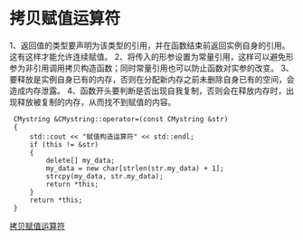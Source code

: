 # 拷贝赋值运算符
1、返回值的类型要声明为该类型的引用，并在函数结束前返回实例自身的引用。这有这样才能允许连续赋值。
2、将传入的形参设置为常量引用，这样可以避免形参为非引用调用拷贝构造函数；同时常量引用也可以防止函数对实参的改变。
3、要释放是实例自身已有的内存，否则在分配新内存之前未删除自身已有的空间，会造成内存泄露。
4、函数开头要判断是否出现自我复制，否则会在释放内存时，出现释放被复制的内存，从而找不到赋值的内容。
```
 CMystring &CMystring::operator=(const CMystring &str)
 {
     std::cout << "赋值构造运算符" << std::endl;
     if (this != &str)
     {
         delete[] my_data;
         my_data = new char[strlen(str.my_data) + 1];
         strcpy(my_data, str.my_data);
         return *this;
     }
     return *this;
 }
```
[拷贝赋值运算符](./cmystring.h)
